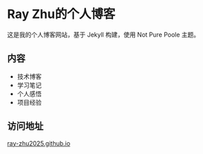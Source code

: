 # Ray Zhu的个人博客

这是我的个人博客网站，基于 Jekyll 构建，使用 Not Pure Poole 主题。

## 内容

- 技术博客
- 学习笔记
- 个人感悟
- 项目经验

## 访问地址

[ray-zhu2025.github.io](https://ray-zhu2025.github.io)
